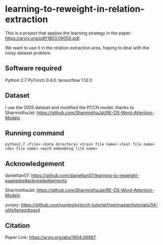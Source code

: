 # learning-to-reweight-in-relation-extraction
This is a project that applies the learning strategy in the paper https://arxiv.org/pdf/1803.09050.pdf. 

We want to use it in the relation extraction area, hoping to deal with the noisy dataset problem.

## Software required

Python 2.7 PyTorch 0.4.0. tensorflow 1.12.0

## Dataset

I use the GIDS dataset and modified the PCCN model, thanks to SharmisthaJat: https://github.com/SharmisthaJat/RE-DS-Word-Attention-Models

## Running command

```
python2.7 <file> <data directory> <train file name> <test file name> <dev file name> <word embedding file name>
```

## Acknowledgement

danieltan07: https://github.com/danieltan07/learning-to-reweight-examples#acknowledgements

SharmisthaJat: https://github.com/SharmisthaJat/RE-DS-Word-Attention-Models

yunjey: https://github.com/yunjey/pytorch-tutorial/tree/master/tutorials/04-utils/tensorboard

## Citation

Paper Link: https://arxiv.org/abs/1804.06987
